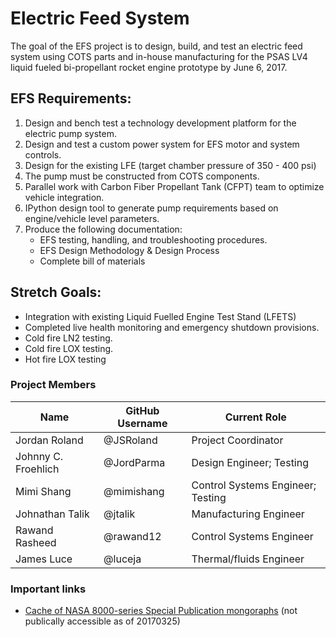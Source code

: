﻿Electric Feed System
======================

The goal of the EFS project is to design, build, and test an electric feed system using COTS parts and in-house manufacturing for the PSAS LV4 liquid fueled bi-propellant rocket engine prototype by June 6, 2017.

## EFS Requirements:

1. Design and bench test a technology development platform for the electric pump system.
2. Design and test a custom power system for EFS motor and system controls.
3. Design for the existing LFE (target chamber pressure of 350 - 400 psi)
4. The pump must be constructed from COTS components.
5. Parallel work with Carbon Fiber Propellant Tank (CFPT) team to optimize vehicle integration.
6. IPython design tool to generate pump requirements based on engine/vehicle level parameters.    
7. Produce the following documentation:
    - EFS testing, handling, and troubleshooting procedures.
	- EFS Design Methodology & Design Process
    - Complete bill of materials

## Stretch Goals:
- Integration with existing Liquid Fuelled Engine Test Stand (LFETS)
- Completed live health monitoring and emergency shutdown provisions.
- Cold fire LN2 testing.
- Cold fire LOX testing.
- Hot  fire LOX testing

### Project Members

Name                | GitHub Username | Current Role
--------------------|-----------------|-----------------------------------
Jordan Roland       | @JSRoland       | Project Coordinator
Johnny C. Froehlich | @JordParma      | Design Engineer; Testing
Mimi Shang          | @mimishang      | Control Systems Engineer; Testing
Johnathan Talik     | @jtalik         | Manufacturing Engineer
Rawand Rasheed      | @rawand12       | Control Systems Engineer
James Luce          | @luceja         | Thermal/fluids Engineer

### Important links

 - [Cache of NASA 8000-series Special Publication mongoraphs](https://drive.google.com/folderview?id=0B5irBl_D7OtgMHlDUzJMNnBrSWM&usp=sharing)
   (not publically accessible as of 20170325)

